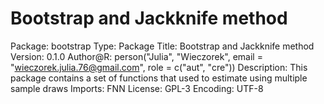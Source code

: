 # Bootstrap and Jackknife method

Package: bootstrap
Type: Package
Title: Bootstrap and Jackknife method
Version: 0.1.0
Author@R: person("Julia", "Wieczorek", email = "wieczorek.julia.76@gmail.com", role = c("aut", "cre"))
Description: This package contains a set of functions that used to estimate using multiple sample draws
Imports: FNN
License: GPL-3
Encoding: UTF-8
